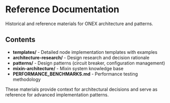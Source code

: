 # Reference Documentation

Historical and reference materials for ONEX architecture and patterns.

## Contents

- **templates/** - Detailed node implementation templates with examples
- **architecture-research/** - Design research and decision rationale
- **patterns/** - Design patterns (circuit breaker, configuration management)
- **mixin-architecture/** - Mixin system knowledge base
- **PERFORMANCE_BENCHMARKS.md** - Performance testing methodology

These materials provide context for architectural decisions and serve as
reference for advanced implementation patterns.
